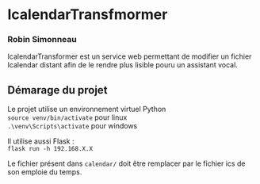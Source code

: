 # IcalendarTransfmormer 
### Robin Simonneau  

IcalendarTransformer est un service web permettant de modifier un fichier Icalendar distant afin de le rendre plus lisible pouru un assistant vocal.

## Démarage du projet 

Le projet utilise un environnement virtuel Python  
``source venv/bin/activate`` pour linux  
``.\venv\Scripts\activate`` pour windows  

Il utilise aussi Flask :  
``flask run -h 192.168.X.X``  

Le fichier présent dans ``calendar/`` doit être remplacer par le fichier ics de son emploie du temps.